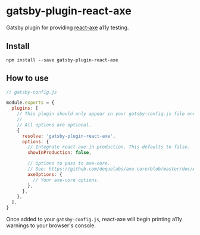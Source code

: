 # gatsby-plugin-react-axe

Gatsby plugin for providing [react-axe][react-axe] a11y testing.

## Install

`npm install --save gatsby-plugin-react-axe`

## How to use

```js
// gatsby-config.js

module.exports = {
  plugins: [
    // This plugin should only appear in your gatsby-config.js file once.
    //
    // All options are optional.
    {
      resolve: 'gatsby-plugin-react-axe',
      options: {
        // Integrate react-axe in production. This defaults to false.
        showInProduction: false,

        // Options to pass to axe-core.
        // See: https://github.com/dequelabs/axe-core/blob/master/doc/API.md#api-name-axeconfigure
        axeOptions: {
          // Your axe-core options.
        },
      },
    },
  ],
}
```

Once added to your `gatsby-config.js`, react-axe will begin printing a11y
warnings to your browser's console.

[react-axe]: https://github.com/dequelabs/react-axe
